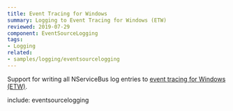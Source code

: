```yaml
---
title: Event Tracing for Windows
summary: Logging to Event Tracing for Windows (ETW)
reviewed: 2019-07-29
component: EventSourceLogging
tags:
- Logging
related:
- samples/logging/eventsourcelogging
---
```


Support for writing all NServiceBus log entries to [event tracing for Windows (ETW)](https://blogs.msdn.microsoft.com/vancem/2012/08/13/windows-high-speed-logging-etw-in-c-net-using-system-diagnostics-tracing-eventsource/).


include: eventsourcelogging

